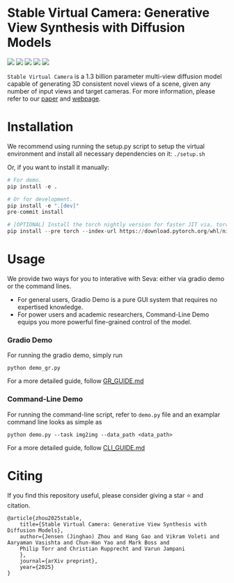 # Stable Virtual Camera: Generative View Synthesis with Diffusion Models

<a href=""><img src="https://img.shields.io/badge/%F0%9F%8F%A0
%20%20%20%20Project%20Page-gray.svg"></a> 
<a href="https://arxiv.org/abs/0000.0000"><img src="https://img.shields.io/badge/%F0%9F%93%84
%20%20%20%20arXiv-2408.00653-B31B1B.svg"></a> <a href=""><img src="https://img.shields.io/badge/%F0%9F%93%83
%20%20%20%20Blog-gray.svg"></a>  <a href="https://huggingface.co/stabilityai/stable-virtual-camera"><img src="https://img.shields.io/badge/%F0%9F%A4%97%20%20%20Model_Card-Huggingface-orange"></a> <a href="https://huggingface.co/spaces/stabilityai/stable-virtual-camera"><img src="https://img.shields.io/badge/%F0%9F%9A%80%20%20%20%20Gradio%20Demo-Huggingface-orange"></a>

`Stable Virtual Camera` is a 1.3 billion parameter multi-view diffusion model capable of generating 3D consistent novel views of a scene, given any number of input views and target cameras. For more information, please refer to our [paper](http://TODO) and [webpage](http://TODO).

# Installation
We recommend using running the setup.py script to setup the virtual environment and install all necessary dependencies on it:
`./setup.sh`

Or, if you want to install it manually:
```python
# For demo.
pip install -e .

# Or for development.
pip install -e ".[dev]"
pre-commit install

# [OPTIONAL] Install the torch nightly version for faster JIT via. torch.compile (speed up sampling by 2x in our testing).
pip install --pre torch --index-url https://download.pytorch.org/whl/nightly/cu118
```

# Usage

We provide two ways for you to interative with Seva: either via gradio demo or the command lines. 
- For general users, Gradio Demo is a pure GUI system that requires no expertised knowledge.
- For power users and academic researchers, Command-Line Demo equips you more powerful   fine-grained control of the model.

### Gradio Demo

For running the gradio demo, simply run 
```
python demo_gr.py
```

For a more detailed guide, follow [GR_GUIDE.md](GR_GUIDE.md)

### Command-Line Demo
For running the command-line script, refer to `demo.py` file and an examplar command line looks as simple as 
```
python demo.py --task img2img --data_path <data_path>
```

For a more detailed guide, follow [CLI_GUIDE.md](CLI_GUIDE.md)

# Citing
If you find this repository useful, please consider giving a star :star: and citation.
```
@article{zhou2025stable,
    title={Stable Virtual Camera: Generative View Synthesis with Diffusion Models},
    author={Jensen (Jinghao) Zhou and Hang Gao and Vikram Voleti and Aaryaman Vasishta and Chun-Han Yao and Mark Boss and
    Philip Torr and Christian Rupprecht and Varun Jampani
    },
    journal={arXiv preprint},
    year={2025}
}
```

